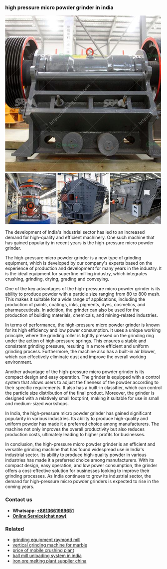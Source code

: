 <h3>high pressure micro powder grinder in india</h3><img src='1704791675.jpg' alt=''><p>The development of India's industrial sector has led to an increased demand for high-quality and efficient machinery. One such machine that has gained popularity in recent years is the high-pressure micro powder grinder.</p><p>The high-pressure micro powder grinder is a new type of grinding equipment, which is developed by our company's experts based on the experience of production and development for many years in the industry. It is the ideal equipment for superfine milling industry, which integrates crushing, grinding, drying, grading and conveying.</p><p>One of the key advantages of the high-pressure micro powder grinder is its ability to produce powder with a particle size ranging from 80 to 800 mesh. This makes it suitable for a wide range of applications, including the production of paints, coatings, inks, pigments, dyes, cosmetics, and pharmaceuticals. In addition, the grinder can also be used for the production of building materials, chemicals, and mining-related industries.</p><p>In terms of performance, the high-pressure micro powder grinder is known for its high efficiency and low power consumption. It uses a unique working principle, where the grinding roller is tightly pressed on the grinding ring under the action of high-pressure springs. This ensures a stable and consistent grinding pressure, resulting in a more efficient and uniform grinding process. Furthermore, the machine also has a built-in air blower, which can effectively eliminate dust and improve the overall working environment.</p><p>Another advantage of the high-pressure micro powder grinder is its compact design and easy operation. The grinder is equipped with a control system that allows users to adjust the fineness of the powder according to their specific requirements. It also has a built-in classifier, which can control the particle size distribution of the final product. Moreover, the grinder is designed with a relatively small footprint, making it suitable for use in small and medium-sized workshops.</p><p>In India, the high-pressure micro powder grinder has gained significant popularity in various industries. Its ability to produce high-quality and uniform powder has made it a preferred choice among manufacturers. The machine not only improves the overall productivity but also reduces production costs, ultimately leading to higher profits for businesses.</p><p>In conclusion, the high-pressure micro powder grinder is an efficient and versatile grinding machine that has found widespread use in India's industrial sector. Its ability to produce high-quality powder in various industries has made it a preferred choice among manufacturers. With its compact design, easy operation, and low power consumption, the grinder offers a cost-effective solution for businesses looking to improve their grinding processes. As India continues to grow its industrial sector, the demand for high-pressure micro powder grinders is expected to rise in the coming years.</p><h3>Contact us</h3><ul><li><strong>Whatsapp:&nbsp;<a href="https://wa.me/8613661969651">+8613661969651</a></strong></li><li><a href="https://swt.shibang-china.com/?git&amp;zhl&amp;high pressure micro powder grinder in india"><strong>Online Service(chat now)</strong></a></li></ul><h3>Related</h3><ul><li><a href='grinding equipment raymond mill.md'>grinding equipment raymond mill</a></li><li><a href='vertical grinding machine for marble.md'>vertical grinding machine for marble</a></li><li><a href='price of mobile crushing plant.md'>price of mobile crushing plant</a></li><li><a href='ball mill unloading system in india.md'>ball mill unloading system in india</a></li><li><a href='iron ore melting plant supplier china.md'>iron ore melting plant supplier china</a></li></ul>